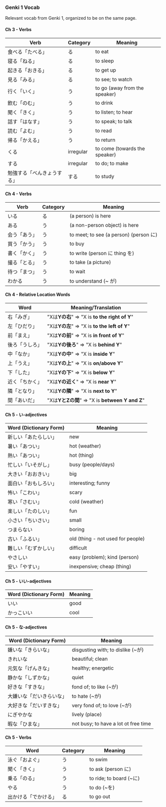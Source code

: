 ### Genki 1 Vocab

Relevant vocab from Genki 1, organized to be on the same page.

#### Ch 3 - Verbs

| **Verb** | **Category** | **Meaning** |
| --- | --- | --- |
| 食べる「たべる」| る | to eat |
| 寝る「ねる」| る | to sleep |
| 起きる「おきる」| る | to get up |
| 見る「みる」| る | to see; to watch |
| 行く「いく」| う | to go (away from the speaker) |
| 飲む「のむ」| う | to drink |
| 聞く「きく」| う | to listen; to hear |
| 話す「はなす」| う | to speak; to talk |
| 読む「よむ」| う | to read |
| 帰る「かえる」| う | to return |
| くる | irregular | to come (towards the speaker) |
| する | irregular | to do; to make |
| 勉強する「べんきょうする」| する | to study |

#### Ch 4 - Verbs

| **Verb** | **Category** | **Meaning** |
| --- | --- | --- |
| いる | る | (a person) is here |
| ある | う | (a non-person object) is here |
| 会う「あう」 | う | to meet; to see (a person) (person に) |
| 買う「かう」 | う | to buy |
| 書く「かく」 | う | to write (person に thing を) |
| 撮る「とる」 | う | to take (a picture) |
| 待つ「まつ」 | う | to wait |
| わかる | う | to understand (~ が) |

#### Ch 4 - Relative Location Words

| **Word** | **Meaning/Translation** |
| --- | --- |
| 右「みぎ」 | "Xは**Yの右**" => "X is **to the right of Y**" |
| 左「ひだり」 | "Xは**Yの左**" => "X is **to the left of Y**" |
| 前「まえ」 | "Xは**Yの前**" => "X is **in front of Y**" |
| 後ろ「うしろ」 | "Xは**Yの後ろ**" => "X is **behind Y**" |
| 中「なか」 | "Xは**Yの中**" => "X is **inside Y**" |
| 上「うえ」 | "Xは**Yの上**" => "X is **on/above Y**" |
| 下「した」 | "Xは**Yの下**" => "X is **below Y**" |
| 近く「ちかく」 | "Xは**Yの近く**" => "X is **near Y**" |
| 隣「となり」 | "Xは**Yの隣**" => "X is **next to Y**" |
| 間「あいだ」 | "Xは**YとZの間**" => "X is **between Y and Z**" |

#### Ch 5 - い-adjectives

| **Word (Dictionary Form)** | **Meaning** |
| --- | --- |
| 新しい「あたらしい」 | new |
| 暑い「あつい」 | hot (weather) |
| 熱い「あつい」 | hot (thing) |
| 忙しい「いそがし」 | busy (people/days) |
| 大きい「おおきい」 | big |
| 面白い「おもしろい」 | interesting; funny |
| 怖い「こわい」 | scary |
| 寒い「さむい」 | cold (weather) |
| 楽しい「たのしい」 | fun |
| 小さい「ちいさい」 | small |
| つまらない | boring |
| 古い「ふるい」 | old (thing - not used for people) |
| 難しい「むずかしい」 | difficult |
| やさしい | easy (problem); kind (person) |
| 安い「やすい」 | inexpensive; cheap (thing) |

#### Ch 5 - いい-adjectives

| **Word (Dictionary Form)** | **Meaning** |
| --- | --- |
| いい | good |
| かっこいい | cool |

#### Ch 5 - な-adjectives

| **Word (Dictionary Form)** | **Meaning** |
| --- | --- |
| 嫌いな「きらいな」 | disgusting with; to dislike (~が) |
| きれいな | beautiful; clean |
| 元気な「げんきな」 | healthy; energetic |
| 静かな「しずかな」 | quiet |
| 好きな「すきな」 | fond of; to like (~が) |
| 大嫌いな「だいきらいな」 | to hate (~が) |
| 大好きな「だいすきな」 | very fond of; to love (~が) |
| にぎやかな | lively (place) |
| 暇な「ひまな」 | not busy; to have a lot ot free time |

#### Ch 5 - Verbs

| **Word** | **Category** | **Meaning** |
| --- | --- | --- |
| 泳ぐ「およぐ」 | う |  to swim |
| 聞く「きく」 | う | to ask (person に) |
| 乗る「のる」 | う |to ride; to board (~に) |
| やる | う | to do (~を) |
| 出かける「でかける」 | る | to go out |
